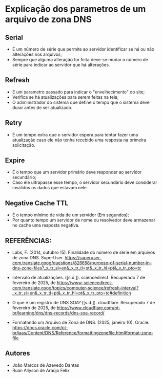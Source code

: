 # Explicação dos parametros de um arquivo de zona DNS
## Serial
* É um número de série que permite ao servidor identificar se há ou não alterações nos arquivos;
* Sempre que alguma alteração for feita deve-se mudar o número de série para indicar ao servidor que há alterações.

  
## Refresh
* É um parametro passado para indicar o "envelhecimento" do site;
* Verifica se há atualizações para serem feitas na tela;
* O adiministrador do sistema que define o tempo que o sistema deve durar antes de ser atualizado. 


## Retry  
* É um tempo extra que o servidor espera para tentar fazer uma atualização caso ele não tenha recebido uma resposta na primeira solicitação.


##  Expire
* É o tempo que um servidor primário deve responder ao servidor secundário;
* Caso ele ultrapasse esse tempo, o servidor secundário deve considerar inválidos os dados que estavam nele.


## Negative Cache TTL
* É o tempo mínimo de vida de um servidor (Em segundos);
* Por quanto tempo um servidor de nome ou resolvedor deve armazenar no cache uma resposta negativa.

## REFERÊNCIAS:
* Labs, F. (2014, outubro 15). Finalidade do número de série em arquivos de zona DNS. SuperUser. https://superuser-com.translate.goog/questions/826658/purpose-of-serial-number-in-dns-zone-files?_x_tr_sl=en&_x_tr_tl=pt&_x_tr_hl=pt&_x_tr_pto=tc

* Intervalo de atualizações. ([s.d.]). sciencedirect. Recuperado 7 de fevereiro de 2025, de https://www-sciencedirect-com.translate.goog/topics/computer-science/refresh-interval?_x_tr_sl=en&_x_tr_tl=pt&_x_tr_hl=pt&_x_tr_pto=tc#definition

* O que é um registro de DNS SOA? ([s.d.]). cloudflare. Recuperado 7 de fevereiro de 2025, de https://www.cloudflare.com/pt-br/learning/dns/dns-records/dns-soa-record/

* Formatando um Arquivo de Zona de DNS. (2025, janeiro 10). Oracle. https://docs.oracle.com/pt-br/iaas/Content/DNS/Reference/formattingzonefile.htm#format-zone-file

## Autores
* João Marcos de Azevedo Dantas
* Ruan Allyson de Araújo Felix

